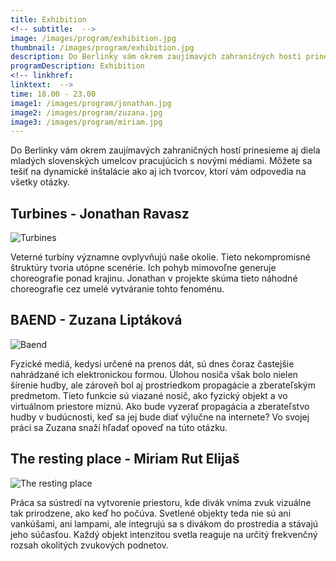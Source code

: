 ```yaml
---
title: Exhibition
<!-- subtitle:  -->
image: /images/program/exhibition.jpg
thumbnail: /images/program/exhibition.jpg
description: Do Berlinky vám okrem zaujímavých zahraničných hostí prinesieme aj diela mladých slovenských umelcov pracujúcich s novými médiami. Môžete sa tešiť na dynamické inštalácie ako aj ich tvorcov, ktorí vám odpovedia na všetky otázky.
programDescription: Exhibition
<!-- linkhref: 
linktext:  -->
time: 18.00 - 23.00
image1: /images/program/jonathan.jpg
image2: /images/program/zuzana.jpg
image3: /images/program/miriam.jpg
---
```


Do Berlinky vám okrem zaujímavých zahraničných hostí prinesieme aj diela mladých slovenských umelcov pracujúcich s novými médiami. Môžete sa tešiť na dynamické inštalácie ako aj ich tvorcov, ktorí vám odpovedia na všetky otázky.

## **Turbines** - Jonathan Ravasz

<img src="http://sensorium.is/images/program/jonathan.jpg" class="img-responsive" alt="Turbines">

Veterné turbíny významne ovplyvňujú naše okolie. Tieto nekompromisné štruktúry tvoria utópne scenérie. Ich pohyb mimovoľne generuje choreografie ponad krajinu. Jonathan v projekte skúma tieto náhodné choreografie cez umelé vytváranie tohto fenoménu.

## **BAEND** - Zuzana Liptáková

<img src="http://sensorium.is/images/program/zuzana.jpg" class="img-responsive" alt="Baend">

Fyzické mediá, kedysi určené na prenos dát, sú dnes čoraz častejšie nahrádzané ich elektronickou formou. Úlohou nosiča však bolo nielen šírenie hudby, ale zároveň bol aj prostriedkom propagácie a zberateľským predmetom. Tieto funkcie sú viazané nosič, ako fyzický objekt a vo virtuálnom priestore miznú. Ako bude vyzerať propagácia a zberateľstvo hudby v budúcnosti, keď sa jej bude diať výlučne na internete? Vo svojej práci sa Zuzana snaží hľadať opoveď na túto otázku.

## **The resting place** - Miriam Rut Elijaš

<img src="http://sensorium.is/images/program/miriam.jpg" class="img-responsive" alt="The resting place">

Práca sa sústredí na vytvorenie priestoru, kde divák vníma zvuk vizuálne tak prirodzene, ako keď ho počúva. Svetlené objekty teda nie sú ani vankúšami, ani lampami, ale integrujú sa s divákom do prostredia a stávajú jeho súčasťou. Každý objekt intenzitou svetla reaguje na určitý frekvenčný rozsah okolitých zvukových podnetov.